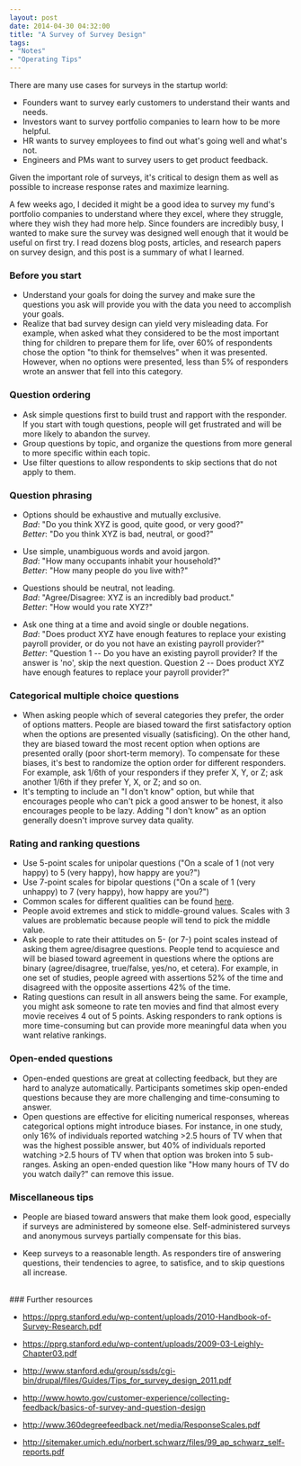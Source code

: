 ```yaml
---
layout: post
date: 2014-04-30 04:32:00
title: "A Survey of Survey Design"
tags:
- "Notes"
- "Operating Tips"
---
```


There are many use cases for surveys in the startup world:

- Founders want to survey early customers to understand their wants and needs.
- Investors want to survey portfolio companies to learn how to be more helpful.
- HR wants to survey employees to find out what's going well and what's not.
- Engineers and PMs want to survey users to get product feedback.

Given the important role of surveys, it's critical to design them as well as possible to increase response rates and maximize learning. 

A few weeks ago, I decided it might be a good idea to survey my fund's portfolio companies to understand where they excel, where they struggle, where they wish they had more help. Since founders are incredibly busy, I wanted to make sure the survey was designed well enough that it would be useful on first try. I read dozens blog posts, articles, and research papers on survey design, and this post is a summary of what I learned.

### Before you start

- Understand your goals for doing the survey and make sure the questions you ask will provide you with the data you need to accomplish your goals.
- Realize that bad survey design can yield very misleading data. For example, when asked what they considered to be the most important thing for children to prepare them for life, over 60% of respondents chose the option "to think for themselves" when it was presented. However, when no options were presented, less than 5% of responders wrote an answer that fell into this category.

### Question ordering

- Ask simple questions first to build trust and rapport with the responder. If you start with tough questions, people will get frustrated and will be more likely to abandon the survey.
- Group questions by topic, and organize the questions from more general to more specific within each topic.
- Use filter questions to allow respondents to skip sections that do not apply to them.

### Question phrasing  

- Options should be exhaustive and mutually exclusive.  
_Bad_: "Do you think XYZ is good, quite good, or very good?"  
_Better_: "Do you think XYZ is bad, neutral, or good?"  
  

- Use simple, unambiguous words and avoid jargon.  
_Bad_: "How many occupants inhabit your household?"  
_Better_: "How many people do you live with?"  
  

- Questions should be neutral, not leading.  
_Bad_: "Agree/Disagree: XYZ is an incredibly bad product."  
_Better_: "How would you rate XYZ?"  
  

- Ask one thing at a time and avoid single or double negations.  
_Bad_: "Does product XYZ have enough features to replace your existing payroll provider, or do you not have an existing payroll provider?"  
_Better_: "Question 1 -- Do you have an existing payroll provider? If the answer is 'no', skip the next question. Question 2 -- Does product XYZ have enough features to replace your payroll provider?"

### Categorical multiple choice questions

- When asking people which of several categories they prefer, the order of options matters. People are biased toward the first satisfactory option when the options are presented visually (satisficing). On the other hand, they are biased toward the most recent option when options are presented orally (poor short-term memory). To compensate for these biases, it's best to randomize the option order for different responders. For example, ask 1/6th of your responders if they prefer X, Y, or Z; ask another 1/6th if they prefer Y, X, or Z; and so on.
- It's tempting to include an "I don't know" option, but while that encourages people who can't pick a good answer to be honest, it also encourages people to be lazy. Adding "I don't know" as an option generally doesn't improve survey data quality.

### Rating and ranking questions

- Use 5-point scales for unipolar questions ("On a scale of 1 (not very happy) to 5 (very happy), how happy are you?")
- Use 7-point scales for bipolar questions ("On a scale of 1 (very unhappy) to 7 (very happy), how happy are you?")
- Common scales for different qualities can be found <a href="http://www.360degreefeedback.net/media/ResponseScales.pdf" target="_blank">here</a>. 
- People avoid extremes and stick to middle-ground values. Scales with 3 values are problematic because people will tend to pick the middle value.
- Ask people to rate their attitudes on 5- (or 7-) point scales instead of asking them agree/disagree questions. People tend to acquiesce and will be biased toward agreement in questions where the options are binary (agree/disagree, true/false, yes/no, et cetera). For example, in one set of studies, people agreed with assertions 52% of the time and disagreed with the opposite assertions 42% of the time.
- Rating questions can result in all answers being the same. For example, you might ask someone to rate ten movies and find that almost every movie receives 4 out of 5 points. Asking responders to rank options is more time-consuming but can provide more meaningful data when you want relative rankings.

### Open-ended questions

- Open-ended questions are great at collecting feedback, but they are hard to analyze automatically. Participants sometimes skip open-ended questions because they are more challenging and time-consuming to answer.
- Open questions are effective for eliciting numerical responses, whereas categorical options might introduce biases. For instance, in one study, only 16% of individuals reported watching &gt;2.5 hours of TV when that was the highest possible answer, but 40% of individuals reported watching &gt;2.5 hours of TV when that option was broken into 5 sub-ranges. Asking an open-ended question like "How many hours of TV do you watch daily?" can remove this issue.

### Miscellaneous tips

- People are biased toward answers that make them look good, especially if surveys are administered by someone else. Self-administered surveys and anonymous surveys partially compensate for this bias.   

- Keep surveys to a reasonable length. As responders tire of answering questions, their tendencies to agree, to satisfice, and to skip questions all increase.  

<br>
### Further resources

- <a href="https://pprg.stanford.edu/wp-content/uploads/2010-Handbook-of-Survey-Research.pdf" target="_blank">https://pprg.stanford.edu/wp-content/uploads/2010-Handbook-of-Survey-Research.pdf</a>
- <a href="https://pprg.stanford.edu/wp-content/uploads/2009-03-Leighly-Chapter03.pdf" target="_blank">https://pprg.stanford.edu/wp-content/uploads/2009-03-Leighly-Chapter03.pdf</a>  

- <a href="http://www.stanford.edu/group/ssds/cgi-bin/drupal/files/Guides/Tips_for_survey_design_2011.pdf" target="_blank">http://www.stanford.edu/group/ssds/cgi-bin/drupal/files/Guides/Tips_for_survey_design_2011.pdf</a>  

- <a href="http://www.howto.gov/customer-experience/collecting-feedback/basics-of-survey-and-question-design" target="_blank">http://www.howto.gov/customer-experience/collecting-feedback/basics-of-survey-and-question-design</a>  

- <a href="http://www.360degreefeedback.net/media/ResponseScales.pdf" target="_blank">http://www.360degreefeedback.net/media/ResponseScales.pdf</a>
- <a href="http://sitemaker.umich.edu/norbert.schwarz/files/99_ap_schwarz_self-reports.pdf" target="_blank">http://sitemaker.umich.edu/norbert.schwarz/files/99_ap_schwarz_self-reports.pdf</a>